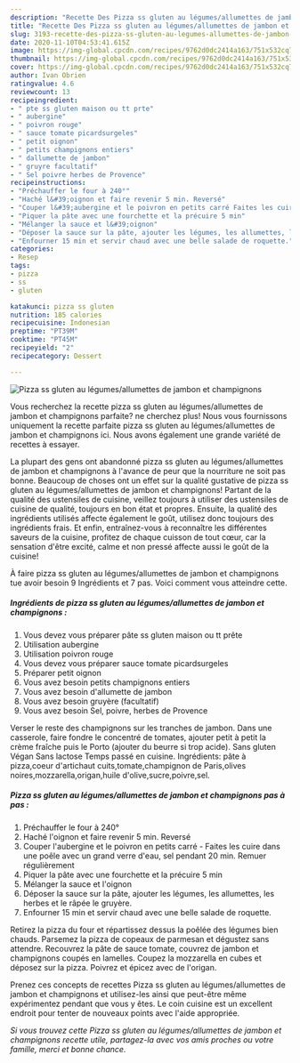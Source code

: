 ```yaml
---
description: "Recette Des Pizza ss gluten au légumes/allumettes de jambon et champignons"
title: "Recette Des Pizza ss gluten au légumes/allumettes de jambon et champignons"
slug: 3193-recette-des-pizza-ss-gluten-au-legumes-allumettes-de-jambon-et-champignons
date: 2020-11-10T04:53:41.615Z
image: https://img-global.cpcdn.com/recipes/9762d0dc2414a163/751x532cq70/pizza-ss-gluten-au-legumesallumettes-de-jambon-et-champignons-photo-principale-de-la-recette.jpg
thumbnail: https://img-global.cpcdn.com/recipes/9762d0dc2414a163/751x532cq70/pizza-ss-gluten-au-legumesallumettes-de-jambon-et-champignons-photo-principale-de-la-recette.jpg
cover: https://img-global.cpcdn.com/recipes/9762d0dc2414a163/751x532cq70/pizza-ss-gluten-au-legumesallumettes-de-jambon-et-champignons-photo-principale-de-la-recette.jpg
author: Ivan Obrien
ratingvalue: 4.6
reviewcount: 13
recipeingredient:
- " pte ss gluten maison ou tt prte"
- " aubergine"
- " poivron rouge"
- " sauce tomate picardsurgeles"
- " petit oignon"
- " petits champignons entiers"
- " dallumette de jambon"
- " gruyre facultatif"
- " Sel poivre herbes de Provence"
recipeinstructions:
- "Préchauffer le four à 240°"
- "Haché l&#39;oignon et faire revenir 5 min. Reversé"
- "Couper l&#39;aubergine et le poivron en petits carré Faites les cuire dans une poêle avec un grand verre d&#39;eau, sel pendant 20 min. Remuer régulièrement"
- "Piquer la pâte avec une fourchette et la précuire 5 min"
- "Mélanger la sauce et l&#39;oignon"
- "Déposer la sauce sur la pâte, ajouter les légumes, les allumettes, les herbes et le râpée le gruyère."
- "Enfourner 15 min et servir chaud avec une belle salade de roquette."
categories:
- Resep
tags:
- pizza
- ss
- gluten

katakunci: pizza ss gluten 
nutrition: 185 calories
recipecuisine: Indonesian
preptime: "PT39M"
cooktime: "PT45M"
recipeyield: "2"
recipecategory: Dessert

---
```



![Pizza ss gluten au légumes/allumettes de jambon et champignons](https://img-global.cpcdn.com/recipes/9762d0dc2414a163/751x532cq70/pizza-ss-gluten-au-legumesallumettes-de-jambon-et-champignons-photo-principale-de-la-recette.jpg)

Vous recherchez la recette pizza ss gluten au légumes/allumettes de jambon et champignons parfaite? ne cherchez plus! Nous vous fournissons uniquement la recette parfaite pizza ss gluten au légumes/allumettes de jambon et champignons ici. Nous avons également une grande variété de recettes à essayer.

La plupart des gens ont abandonné pizza ss gluten au légumes/allumettes de jambon et champignons à l'avance de peur que la nourriture ne soit pas bonne. Beaucoup de choses ont un effet sur la qualité gustative de pizza ss gluten au légumes/allumettes de jambon et champignons! Partant de la qualité des ustensiles de cuisine, veillez toujours à utiliser des ustensiles de cuisine de qualité, toujours en bon état et propres. Ensuite, la qualité des ingrédients utilisés affecte également le goût, utilisez donc toujours des ingrédients frais. Et enfin, entraînez-vous à reconnaître les différentes saveurs de la cuisine, profitez de chaque cuisson de tout cœur, car la sensation d'être excité, calme et non pressé affecte aussi le goût de la cuisine!

<!--inarticleads1-->

À faire pizza ss gluten au légumes/allumettes de jambon et champignons tue avoir besoin 9 Ingrédients et 7 pas. Voici comment vous atteindre cette.

##### Ingrédients de pizza ss gluten au légumes/allumettes de jambon et champignons :

1. Vous devez vous préparer  pâte ss gluten maison ou tt prête
1. Utilisation  aubergine
1. Utilisation  poivron rouge
1. Vous devez vous préparer  sauce tomate picardsurgeles
1. Préparer  petit oignon
1. Vous avez besoin  petits champignons entiers
1. Vous avez besoin  d&#39;allumette de jambon
1. Vous avez besoin  gruyère (facultatif)
1. Vous avez besoin  Sel, poivre, herbes de Provence


Verser le reste des champignons sur les tranches de jambon. Dans une casserole, faire fondre le concentré de tomates, ajouter petit à petit la crème fraîche puis le Porto (ajouter du beurre si trop acide). Sans gluten Végan Sans lactose Temps passé en cuisine. Ingrédients: pâte à pizza,coeur d&#39;artichaut cuits,tomate,champignon de Paris,olives noires,mozzarella,origan,huile d&#39;olive,sucre,poivre,sel. 

<!--inarticleads2-->

##### Pizza ss gluten au légumes/allumettes de jambon et champignons pas à pas :

1. Préchauffer le four à 240°
1. Haché l&#39;oignon et faire revenir 5 min. Reversé
1. Couper l&#39;aubergine et le poivron en petits carré - Faites les cuire dans une poêle avec un grand verre d&#39;eau, sel pendant 20 min. Remuer régulièrement
1. Piquer la pâte avec une fourchette et la précuire 5 min
1. Mélanger la sauce et l&#39;oignon
1. Déposer la sauce sur la pâte, ajouter les légumes, les allumettes, les herbes et le râpée le gruyère.
1. Enfourner 15 min et servir chaud avec une belle salade de roquette.


Retirez la pizza du four et répartissez dessus la poêlée des légumes bien chauds. Parsemez la pizza de copeaux de parmesan et dégustez sans attendre. Recouvrez la pâte de sauce tomate, couvrez de jambon et champignons coupés en lamelles. Coupez la mozzarella en cubes et déposez sur la pizza. Poivrez et épicez avec de l&#39;origan. 

<!--inarticleads1-->

<p>
Prenez ces concepts de recettes Pizza ss gluten au légumes/allumettes de jambon et champignons et utilisez-les ainsi que peut-être même expérimentez pendant que vous y êtes. Le coin cuisine est un excellent endroit pour tenter de nouveaux points avec l'aide appropriée.
</p>

<p>
<i>Si vous trouvez cette Pizza ss gluten au légumes/allumettes de jambon et champignons recette utile, partagez-la avec vos amis proches ou votre famille, merci et bonne chance.</i>
</p>
